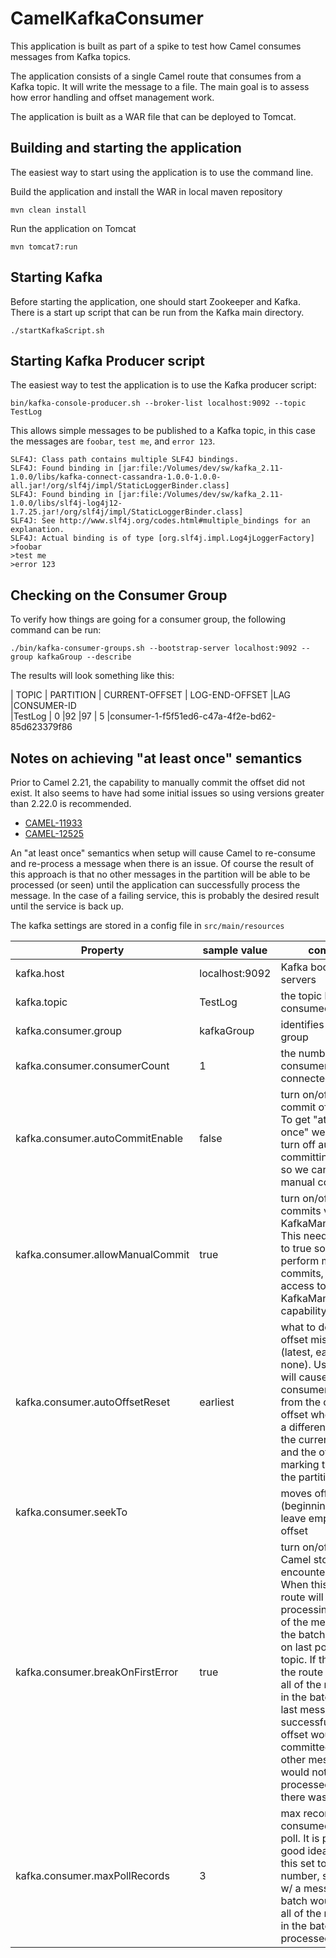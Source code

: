 # CamelKafkaConsumer
This application is built as part of a spike to test how Camel consumes messages from Kafka topics.
 
The application consists of a single Camel route that consumes from a Kafka topic. It will write the message to a file. The main goal is to assess how error handling and offset management work.

The application is built as a WAR file that can be deployed to Tomcat. 

## Building and starting the application
The easiest way to start using the application is to use the command line.

Build the application and install the WAR in local maven repository 

	mvn clean install
	
Run the application on Tomcat

	mvn tomcat7:run

## Starting Kafka
Before starting the application, one should start Zookeeper and Kafka.
There is a start up script that can be run from the Kafka main directory.

	./startKafkaScript.sh

## Starting Kafka Producer script
The easiest way to test the application is to use the Kafka producer script:

	bin/kafka-console-producer.sh --broker-list localhost:9092 --topic TestLog

This allows simple messages to be published to a Kafka topic, in this case the messages are `foobar`, `test me`, and `error 123`.

	SLF4J: Class path contains multiple SLF4J bindings.
	SLF4J: Found binding in [jar:file:/Volumes/dev/sw/kafka_2.11-1.0.0/libs/kafka-connect-cassandra-1.0.0-1.0.0-all.jar!/org/slf4j/impl/StaticLoggerBinder.class]
	SLF4J: Found binding in [jar:file:/Volumes/dev/sw/kafka_2.11-1.0.0/libs/slf4j-log4j12-1.7.25.jar!/org/slf4j/impl/StaticLoggerBinder.class]
	SLF4J: See http://www.slf4j.org/codes.html#multiple_bindings for an explanation.
	SLF4J: Actual binding is of type [org.slf4j.impl.Log4jLoggerFactory]
	>foobar
	>test me
	>error 123

## Checking on the Consumer Group
To verify how things are going for a consumer group, the following command can be run:

	./bin/kafka-consumer-groups.sh --bootstrap-server localhost:9092 --group kafkaGroup --describe
	
The results will look something like this:

| TOPIC | PARTITION | CURRENT-OFFSET | LOG-END-OFFSET |LAG |CONSUMER-ID                                       
|TestLog | 0  |92  |97 | 5 |consumer-1-f5f51ed6-c47a-4f2e-bd62-85d623379f86

## Notes on achieving "at least once" semantics
Prior to Camel 2.21, the capability to manually commit the offset did not exist. It also seems to have had some initial issues so using versions greater than 2.22.0 is recommended.

* [CAMEL-11933](https://issues.apache.org/jira/browse/CAMEL-11933)
* [CAMEL-12525](https://issues.apache.org/jira/browse/CAMEL-12525)  

An "at least once" semantics when setup will cause Camel to re-consume and re-process a message when there is an issue. Of course the result of this approach is that no other messages in the partition will be able to be processed (or seen) until the application can successfully process the message. In the case of a failing service, this is probably the desired result until the service is back up.
  
The kafka settings are stored in a config file in `src/main/resources`

| Property  | sample value | comment |
| ------------- | ------------- | ------------- |
| kafka.host  | localhost:9092  | Kafka bootstrap servers
| kafka.topic  | TestLog  | the topic being consumed from
| kafka.consumer.group  | kafkaGroup  | identifies consumer group
| kafka.consumer.consumerCount  | 1  | the number of consumers connected to Kafka
| kafka.consumer.autoCommitEnable | false | turn on/off auto commit of the offset. To get "at least once" we need to turn off auto committing of offsets so we can use manual commits.
| kafka.consumer.allowManualCommit | true | turn on/off manual commits via KafkaManualCommit. This needs to be set to true so we can perform manual commits, giving us access to the KafkaManualCommit capability.
| kafka.consumer.autoOffsetReset | earliest | what to do when offset missing (latest, earliest, none). Using earliest will cause the consumer to read from the current offset when there is a difference between the current offset and the offset marking the end of the partition.
| kafka.consumer.seekTo |  | moves offset to (beginning, end), leave empty to use offset
| kafka.consumer.breakOnFirstError | true | turn on/off whether Camel stops when it encounters an error. When this is true, the route will stop processing the rest of the messages in the batch received on last poll of the topic. If this is false, the route will process all of the messages in the batch. If the last message is successful, the offset would be committed and the other messages would not be re-processed even if there was an error. 
| kafka.consumer.maxPollRecords | 3 | max records consumed in single poll. It is probably a good idea to keep this set to a low number, since issues w/ a message in the batch would cause all of the messages in the batch to be re-processed.

